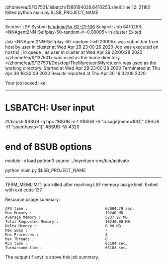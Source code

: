/zhome/ea/9/137501/.lsbatch/1588194026.6410253.shell: line 12: 31180 Killed                  python main.py $LSB_PROJECT_NAME

------------------------------------------------------------
Sender: LSF System <lsfadmin@n-62-21-106>
Subject: Job 6410253: <NNAgent2NN-Selfplay-50-random-lr=0.00005> in cluster <dcc> Exited

Job <NNAgent2NN-Selfplay-50-random-lr=0.00005> was submitted from host <n-62-30-6> by user <s183914> in cluster <dcc> at Wed Apr 29 23:00:26 2020
Job was executed on host(s) <n-62-21-106>, in queue <hpc>, as user <s183914> in cluster <dcc> at Wed Apr 29 23:00:28 2020
</zhome/ea/9/137501> was used as the home directory.
</zhome/ea/9/137501/Desktop/TheMyretuen/Myretuen> was used as the working directory.
Started at Wed Apr 29 23:00:28 2020
Terminated at Thu Apr 30 16:32:09 2020
Results reported at Thu Apr 30 16:32:09 2020

Your job looked like:

------------------------------------------------------------
# LSBATCH: User input
#!/bin/sh
#BSUB -q hpc
#BSUB -n 1
#BSUB -R "rusage[mem=10G]"
#BSUB -R "span[hosts=1]"
#BSUB -W 4320
# end of BSUB options

module -s load python3
source ../myretuen-env/bin/activate

python main.py $LSB_PROJECT_NAME


------------------------------------------------------------

TERM_MEMLIMIT: job killed after reaching LSF memory usage limit.
Exited with exit code 137.

Resource usage summary:

    CPU time :                                   63094.79 sec.
    Max Memory :                                 10240 MB
    Average Memory :                             5237.97 MB
    Total Requested Memory :                     10240.00 MB
    Delta Memory :                               0.00 MB
    Max Swap :                                   -
    Max Processes :                              4
    Max Threads :                                8
    Run time :                                   63104 sec.
    Turnaround time :                            63103 sec.

The output (if any) is above this job summary.

